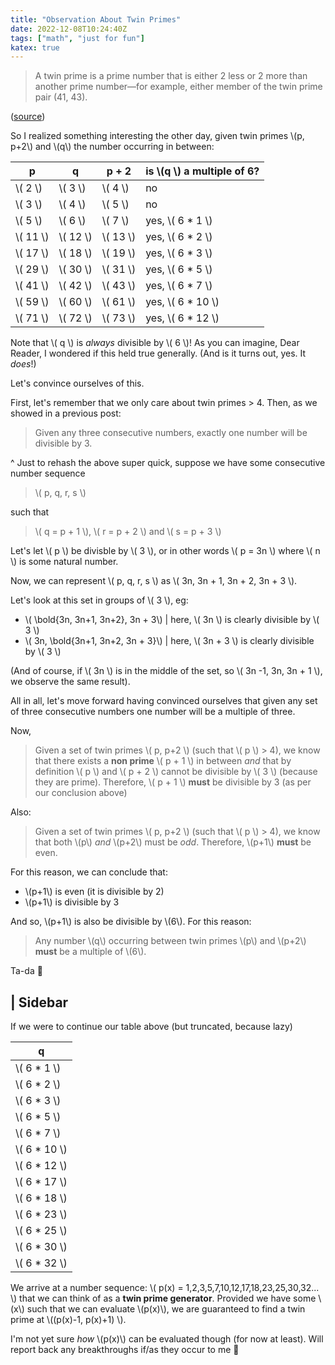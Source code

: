 ```yaml
---
title: "Observation About Twin Primes"
date: 2022-12-08T10:24:40Z
tags: ["math", "just for fun"]
katex: true
---
```


> A twin prime is a prime number that is either 2 less or 2 more than another prime number—for example, either member of the twin prime pair (41, 43). 

([source](https://en.wikipedia.org/wiki/Twin_prime))

So I realized something interesting the other day, given twin primes \\(p, p+2\\) and \\(q\\) the number occurring in between:

| p      	          | q               | p + 2          | is \\(q \\) a multiple of 6?  |
| -----------         | -----------     | -------------- | ----------------------------  |
| \\( 2  \\)          | \\( 3 \\)       | \\( 4 \\)      | no                            |
| \\( 3  \\)          | \\( 4 \\)       | \\( 5 \\)      | no                            |
| \\( 5  \\)          | \\( 6 \\)       | \\( 7 \\)      | yes, \\( 6 * 1 \\)            |
| \\( 11 \\)          | \\( 12 \\)      | \\( 13 \\)     | yes, \\( 6 * 2 \\)            |
| \\( 17 \\)          | \\( 18 \\)      | \\( 19 \\)     | yes, \\( 6 * 3 \\)            |
| \\( 29 \\)          | \\( 30 \\)      | \\( 31 \\)     | yes, \\( 6 * 5 \\)            |
| \\( 41 \\)          | \\( 42 \\)      | \\( 43 \\)     | yes, \\( 6 * 7 \\)            |
| \\( 59 \\)          | \\( 60 \\)      | \\( 61 \\)     | yes, \\( 6 * 10 \\)           |
| \\( 71 \\)          | \\( 72 \\)      | \\( 73 \\)     | yes, \\( 6 * 12 \\)           |

Note that \\( q \\) is *always* divisible by \\( 6 \\)! As you can imagine, Dear Reader, I wondered if this held true generally. (And is it turns out, yes. It _does_!)

Let's convince ourselves of this.

First, let's remember that we only care about twin primes > 4. Then, as we showed in a previous post:

> Given any three consecutive numbers, exactly one number will be divisible by 3.

^ Just to rehash the above super quick, suppose we have some consecutive number sequence 

> \\( p, q, r, s \\) 

such that 

> \\( q = p + 1 \\), \\( r = p + 2 \\) and \\( s = p + 3 \\) 

Let's let \\( p \\) be divisble by \\( 3 \\), or in other words \\( p = 3n \\) where \\( n \\) is some natural number.

Now, we can represent \\( p, q, r, s \\) as \\( 3n, 3n + 1, 3n + 2, 3n + 3 \\).

Let's look at this set in groups of \\( 3 \\), eg:

* \\( \bold{3n, 3n+1, 3n+2}, 3n + 3\\) | here, \\( 3n \\) is clearly divisible by \\( 3 \\)
* \\( 3n, \bold{3n+1, 3n+2, 3n + 3}\\) | here, \\( 3n + 3 \\) is clearly divisible by \\( 3 \\)

(And of course, if \\( 3n \\) is in the middle of the set, so \\( 3n -1, 3n, 3n + 1 \\), we observe the same result).

All in all, let's move forward having convinced ourselves that given any set of three consecutive numbers one number will be a multiple of three. 

Now,

> Given a set of twin primes \\( p, p+2 \\) (such that \\( p \\) > 4), we know that there exists a **non prime** \\( p + 1 \\) in between _and_ that by definition \\( p \\) and \\( p + 2 \\) cannot be divisible by \\( 3 \\) (because they are prime). Therefore, \\( p + 1 \\) **must** be divisible by 3 (as per our conclusion above)

Also:

> Given a set of twin primes \\( p, p+2 \\) (such that \\( p \\) > 4), we know that both \\(p\\) _and_ \\(p+2\\) must be _odd_. Therefore, \\(p+1\\) **must** be even.

For this reason, we can conclude that:

* \\(p+1\\) is even (it is divisible by 2)
* \\(p+1\\) is divisible by 3

And so, \\(p+1\\) is also be divisible by \\(6\\). For this reason:

> Any number \\(q\\) occurring between twin primes \\(p\\) and \\(p+2\\) **must** be a multiple of \\(6\\).

Ta-da 🎉

## | Sidebar

If we were to continue our table above (but truncated, because lazy)

| q  |
| ------------------------ |
| \\( 6 * 1 \\)            |
| \\( 6 * 2 \\)            |
| \\( 6 * 3 \\)            |
| \\( 6 * 5 \\)            |
| \\( 6 * 7 \\)            |
| \\( 6 * 10 \\)           |
| \\( 6 * 12 \\)           |
| \\( 6 * 17 \\)           |
| \\( 6 * 18 \\)           |
| \\( 6 * 23 \\)           |
| \\( 6 * 25 \\)           |
| \\( 6 * 30 \\)           |
| \\( 6 * 32 \\)           |

We arrive at a number sequence: \\( p(x) = 1,2,3,5,7,10,12,17,18,23,25,30,32... \\) that we can think of as a **twin prime generator**. Provided we have some \\(x\\) such that we can evaluate \\(p(x)\\), we are guaranteed to find a twin prime at \\((p(x)-1, p(x)+1) \\).

I'm not yet sure _how_ \\(p(x)\\) can be evaluated though (for now at least). Will report back any breakthroughs if/as they occur to me  🙏

